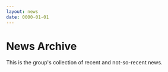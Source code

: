 ```yaml
---
layout: news
date: 0000-01-01
---
```


# News Archive

This is the group's collection of recent and not-so-recent news.

